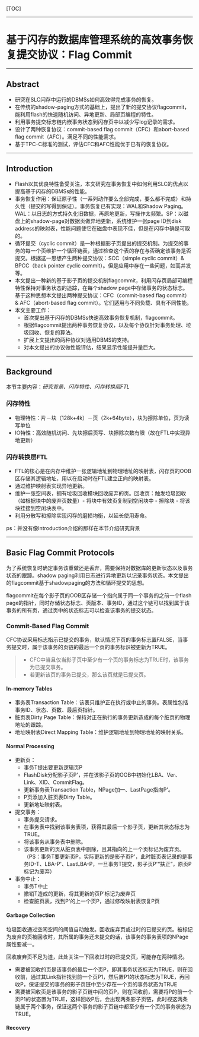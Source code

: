 [TOC]

---

#  基于闪存的数据库管理系统的高效事务恢复提交协议：Flag Commit

---

## Abstract

- 研究在SLC闪存中运行的DBMSs如何高效得完成事务的恢复。
- 在传统的shadow-paging方式的基础上，提出了新的提交协议flagcommit，能利用flash的快速随机访问、异地更新、局部页编程的特性。
- 利用事务提交标志链内嵌事务状态到闪存页中以减少写log记录的需求。
- 设计了两种恢复协议：commit-based flag commit（CFC）和abort-based flag commit（AFC）。满足不同的性能需求。
- 基于TPC-C标准的测试，评估CFC和AFC性能优于已有的恢复协议。

---

## Introduction

- Flash以其优良特性备受关注，本文研究在事务恢复中如何利用SLC的优点以提高基于闪存的DBMSs的性能。
- 事务恢复作用：保证原子性（一系列动作要么全部完成，要么都不完成）和持久性（提交的写得到保证）。事务恢复已有实现：WAL和Shadow Paging。WAL：以日志的方式持久化旧数据，再原地更新，写操作太频繁。SP：以磁盘上的shadow-page对数据页做异地更新，系统维护一张page ID到disk address的映射表，性能问题使它在磁盘中表现不佳，但是在闪存中确是可取的。
- 循环提交（cyclic commit）是一种根据影子页提出的提交机制。为提交的事务的每一个页维护一个循环链表，通过检查这个表的存在与否确定该事务是否提交。根据这一思想产生两种提交协议：SCC（simple cyclic commit）& BPCC（back pointer cyclic commit）。但是应用中存在一些问题，如高并发等。
- 本文提出一种新的基于影子页的提交机制flagcommit，利用闪存页局部可编程特性保持对事务状态的追踪，在每个shadow page中存储事务的状态标志。基于这种思想本文提出两种提交协议：CFC（commit-based flag commit）& AFC（abort-based flag commit）。它们适用与不同负载、具有不同性能。
- 本文主要工作：
  - 首次提出基于闪存的DBMSs快速高效事务恢复机制，flagcommit。
  - 根据flagcommit提出两种事务恢复协议，以及每个协议针对事务处理、垃圾回收、恢复的算法。
  - 扩展上文提出的两种协议对通用DBMS的支持。
  - 对本文提出的协议做性能评估，结果显示性能提升量巨大。

---

## Background

本节主要内容：*研究背景、闪存特性、闪存转换层FTL*

### 闪存特性

* 物理特性：片－块（128k+4k）－页（2k+64byte），块为擦除单位，页为读写单位
* IO特性：高效随机访问、先块擦后页写、块擦除次数有限（故在FTL中实现异地更新）

### 闪存转换层FTL

- FTL的核心是在内存中维护一张逻辑地址到物理地址的映射表，闪存页的OOB区存储其逻辑地址，用以在启动时在FTL建立正向的映射表。
- 通过维护映射表实现异地更新。
- 维护一张空间表，拥有垃圾回收模块回收废弃的页。回收页：触发垃圾回收（如根据块中的废弃页数量）- 将块中有效页复制到空闲块中 - 擦除块 - 将该块挂接到空闲块表中。
- 利用分散写和擦除实现闪存的磨损均衡，以延长使用寿命。



ps：并没有像Introduction介绍的那样在本节介绍研究背景

---

## Basic Flag Commit Protocols

为了系统恢复时确定事务该重做还是丢弃，需要保持对数据库的更新状态以及事务状态的跟踪。shadow paging利用日志进行异地更新以记录事务状态。本文提出的flagcommit基于shadowpaging的方法和循环提交的思想。

flagcommit在每个影子页的OOB区存储一个指向属于同一个事务的之前一个flash page的指针，同时存储状态标志、页版本、事务ID，通过这个链可以找到属于该事务的所有页，通过页中的状态标志可以检查该事务的提交状态。

### Commit-Based Flag Commit

CFC协议采用标志指示已提交的事务，默认情况下页的事务标志置FALSE，当事务提交时，属于该事务的页链的最后一个页的事务标识被更新为TRUE。

> - CFC中当且仅当影子页中至少有一个页的事务标志为TRUE时，该事务为已提交事务。
> - 若更新该页的事务已提交，那么该页就是已提交页。

#### In-memory Tables

- 事务表Transaction Table：该表只维护正在执行或中止的事务。表属性包括事务ID、状态、页数、最后页指针。
- 脏页表Dirty Page Table：保持对正在执行的事务更新造成的每个脏页的物理地址的跟踪。
- 地址映射表Direct Mapping Table：维护逻辑地址到物理地址的映射关系。

#### Normal Processing

- 更新页：
  - 事务T提出要更新逻辑页P
  - FlashDisk分配影子页P'，并在该影子页的OOB中初始化LBA、Ver、Link、XID、CommitFlag。
  - 更新事务表Transaction Table，NPage加一、LastPage指向P'。
  - P页添加入脏页表Dirty Table。
  - 更新地址映射表。
- 提交事务：
  - 事务提交请求。
  - 在事务表中找到该事务表项，获得其最后一个影子页，更新其状态标志为TRUE。
  - 将该事务从事务表中删除。
  - 该事务更新的页从脏页表中删除，且其指向的上一个页标记为废弃页。（PS：事务T要更新页P，实际更新的是影子页P'，此时脏页表记录的是事务ID-T、LBA-P'、LastLBA-P，一旦事务T提交，影子页P'“扶正”，原页P标记为废弃）
- 事务中止：
  - 事务T中止
  - 撤销T造成的更新，将其更新的页P'标记为废弃页
  - 检查脏页表，找到P'的上一个页P，通过修改映射表恢复P页

#### Garbage Collection

垃圾回收通过空闲空间的阈值自动触发。回收废弃页或过时的已提交的页。被标记为废弃的页被回收时，其所属的事务还未提交的话，该事务的事务表项的NPage属性要减一。

回收废弃页不足为道，此处关注一下回收过时的已提交页，可能存在两种情况。

- 需要被回收的页是该事务的最后一个页P，即其事务状态标志为TRUE，则在回收前，通过其Link指针找到前一个页P1，然后置P1的状态标志为TRUE，再回收P，保证提交的事务的影子页链中至少存在一个页的事务状态为TRUE
- 需要被回收页是该事务的影子页链中间的页P，则在回收前，需要将P的前一个页P1的状态置为TRUE，这样回收P后，会出现两条影子页链，此时视这两条链属于两个事务，保证这两个事务的影子页链中都至少有一个页的事务状态为TRUE。

#### Recovery







